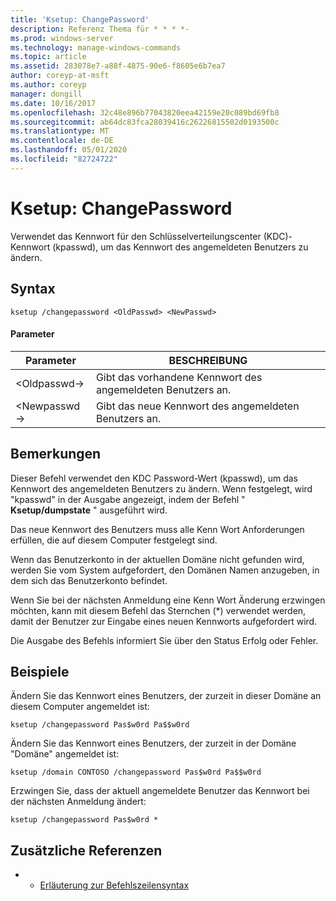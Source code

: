```yaml
---
title: 'Ksetup: ChangePassword'
description: Referenz Thema für * * * *-
ms.prod: windows-server
ms.technology: manage-windows-commands
ms.topic: article
ms.assetid: 283078e7-a88f-4875-90e6-f8605e6b7ea7
author: coreyp-at-msft
ms.author: coreyp
manager: dongill
ms.date: 10/16/2017
ms.openlocfilehash: 32c48e896b77043820eea42159e20c089bd69fb8
ms.sourcegitcommit: ab64dc83fca28039416c26226815502d0193500c
ms.translationtype: MT
ms.contentlocale: de-DE
ms.lasthandoff: 05/01/2020
ms.locfileid: "82724722"
---
```

# <a name="ksetupchangepassword"></a>Ksetup: ChangePassword



Verwendet das Kennwort für den Schlüsselverteilungscenter (KDC)-Kennwort (kpasswd), um das Kennwort des angemeldeten Benutzers zu ändern.

## <a name="syntax"></a>Syntax

```
ksetup /changepassword <OldPasswd> <NewPasswd>
```

#### <a name="parameters"></a>Parameter

|Parameter|BESCHREIBUNG|
|---------|-----------|
|\<Oldpasswd->|Gibt das vorhandene Kennwort des angemeldeten Benutzers an.|
|\<Newpasswd->|Gibt das neue Kennwort des angemeldeten Benutzers an.|

## <a name="remarks"></a>Bemerkungen

Dieser Befehl verwendet den KDC Password-Wert (kpasswd), um das Kennwort des angemeldeten Benutzers zu ändern. Wenn festgelegt, wird "kpasswd" in der Ausgabe angezeigt, indem der Befehl " **Ksetup/dumpstate** " ausgeführt wird.

Das neue Kennwort des Benutzers muss alle Kenn Wort Anforderungen erfüllen, die auf diesem Computer festgelegt sind.

Wenn das Benutzerkonto in der aktuellen Domäne nicht gefunden wird, werden Sie vom System aufgefordert, den Domänen Namen anzugeben, in dem sich das Benutzerkonto befindet.

Wenn Sie bei der nächsten Anmeldung eine Kenn Wort Änderung erzwingen möchten, kann mit diesem Befehl das Sternchen (*) verwendet werden, damit der Benutzer zur Eingabe eines neuen Kennworts aufgefordert wird.

Die Ausgabe des Befehls informiert Sie über den Status Erfolg oder Fehler.

## <a name="examples"></a>Beispiele

Ändern Sie das Kennwort eines Benutzers, der zurzeit in dieser Domäne an diesem Computer angemeldet ist:
```
ksetup /changepassword Pas$w0rd Pa$$w0rd
```
Ändern Sie das Kennwort eines Benutzers, der zurzeit in der Domäne "Domäne" angemeldet ist:
```
ksetup /domain CONTOSO /changepassword Pas$w0rd Pa$$w0rd
```
Erzwingen Sie, dass der aktuell angemeldete Benutzer das Kennwort bei der nächsten Anmeldung ändert:
```
ksetup /changepassword Pas$w0rd *
```

## <a name="additional-references"></a>Zusätzliche Referenzen

-   - [Erläuterung zur Befehlszeilensyntax](command-line-syntax-key.md)